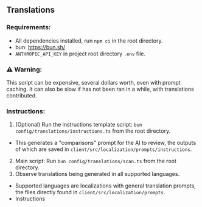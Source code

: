 ## Translations

### Requirements:
- All dependencies installed, run `npm ci` in the root directory.
- bun: https://bun.sh/
- `ANTHROPIC_API_KEY` in project root directory `.env` file.

### ⚠️ Warning:

This script can be expensive, several dollars worth, even with prompt caching. It can also be slow if has not been ran in a while, with translations contributed.

### Instructions:

1. (Optional) Run the instructions template script: `bun config/translations/instructions.ts` from the root directory.
  - This generates a "comparisons" prompt for the AI to review, the outputs of which are saved in `client/src/localization/prompts/instructions`.
2. Main script: Run `bun config/translations/scan.ts` from the root directory.
3. Observe translations being generated in all supported languages.
  - Supported languages are localizations with general translation prompts, the files directly found in `client/src/localization/prompts`.
  - Instructions 